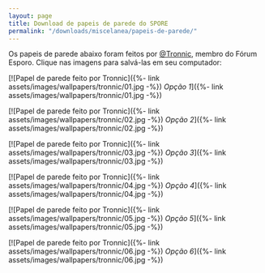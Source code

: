 ```yaml
---
layout: page
title: Download de papeis de parede do SPORE
permalink: "/downloads/miscelanea/papeis-de-parede/"
---
```


Os papeis de parede abaixo foram feitos por [@Tronnic](https://forum.esporo.net/u/Tronnic), membro do Fórum Esporo. Clique nas imagens para salvá-las em seu computador:

[![Papel de parede feito por Tronnic]({%- link assets/images/wallpapers/tronnic/01.jpg -%}) _Opção 1_]({%- link assets/images/wallpapers/tronnic/01.jpg -%})

[![Papel de parede feito por Tronnic]({%- link assets/images/wallpapers/tronnic/02.jpg -%}) _Opção 2_]({%- link assets/images/wallpapers/tronnic/02.jpg -%})

[![Papel de parede feito por Tronnic]({%- link assets/images/wallpapers/tronnic/03.jpg -%}) _Opção 3_]({%- link assets/images/wallpapers/tronnic/03.jpg -%})

[![Papel de parede feito por Tronnic]({%- link assets/images/wallpapers/tronnic/04.jpg -%}) _Opção 4_]({%- link assets/images/wallpapers/tronnic/04.jpg -%})

[![Papel de parede feito por Tronnic]({%- link assets/images/wallpapers/tronnic/05.jpg -%}) _Opção 5_]({%- link assets/images/wallpapers/tronnic/05.jpg -%})

[![Papel de parede feito por Tronnic]({%- link assets/images/wallpapers/tronnic/06.jpg -%}) _Opção 6_]({%- link assets/images/wallpapers/tronnic/06.jpg -%})
